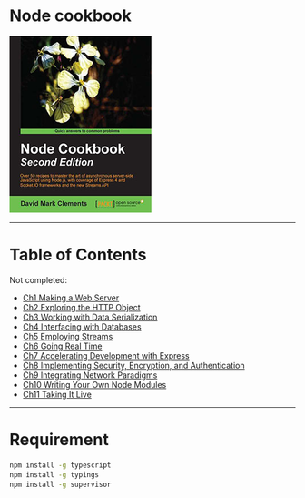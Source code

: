 # Node cookbook

![Node Book Cover](./README/cover.png)

---

# Table of Contents


Not completed:

* [Ch1 Making a Web Server]()
* [Ch2 Exploring the HTTP Object]()
* [Ch3 Working with Data Serialization]()
* [Ch4 Interfacing with Databases]()
* [Ch5 Employing Streams]()
* [Ch6 Going Real Time]()
* [Ch7 Accelerating Development with Express]()
* [Ch8 Implementing Security, Encryption, and Authentication]()
* [Ch9 Integrating Network Paradigms]()
* [Ch10 Writing Your Own Node Modules]()
* [Ch11 Taking It Live]()

---

# Requirement

```sh
npm install -g typescript
npm install -g typings
npm install -g supervisor
```
